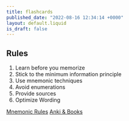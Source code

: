 ```yaml
---
title: flashcards
published_date: "2022-08-16 12:34:14 +0000"
layout: default.liquid
is_draft: false
---
```

## Rules

1. Learn before you memorize
2. Stick to the minimum information principle
3. Use mnemonic techniques
4. Avoid enumerations
5. Provide sources
6. Optimize Wording

[Mnemonic Rules](https://www.supermemo.com/en/archives1990-2015/articles/20rules)
[Anki & Books](https://libreddit.spike.codes/r/Anki/comments/99ospp/how_do_i_use_anki_to_memorize_facts_from_any_book/)
